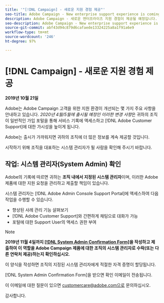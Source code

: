 ```yaml
---
title: '"[!DNL Campaign] - 새로운 지원 경험 제공"'
seo-title: Adobe Campaign - New enterprise support experience is coming
description: Adobe Campaign - 새로운 엔터프라이즈 지원 경험이 제공될 예정입니다.
seo-description: Adobe Campaign - New enterprise support experience is coming
source-git-commit: abf43d94c879d6cafaede13324225a8a1f91a6e9
workflow-type: tm+mt
source-wordcount: '246'
ht-degree: 97%

---
```



# [!DNL Campaign] - 새로운 지원 경험 제공

**2019년 10월 21일**

Adobe는 Adobe Campaign 고객을 위한 지원 환경이 개선되는 몇 가지 주요 사항을 안내하고 있습니다. *2020년 4월/5월에 출시될 예정인 이러한 변경 사항*&#x200B;은 귀하의 조직이 일반적인 가입 포털을 통해 서비스 기록에 액세스하고 [!DNL Adobe Customer Support]에 대한 가시성을 높이게 됩니다.

Adobe는 출시가 가까워지면 귀하의 조직에 더 많은 정보를 계속 제공할 것입니다.

시작하기 위해 조직을 대표하는 시스템 관리자가 될 사람을 확인해 주시기 바랍니다.

## 작업: 시스템 관리자(System Admin) 확인

Adobe의 기록에 따르면 귀하는 **조직 내에서 지정된 시스템 관리자**&#x200B;이며, 이러한 Adobe 제품에 대한 지원 요청을 관리하고 제출할 책임이 있습니다.

시스템 관리자는 [!DNL Adobe Admin Console Support Portal]에 액세스하여 다음 작업을 수행할 수 있습니다.

* 향상된 사례 관리 기능 살펴보기
* [!DNL Adobe Customer Support]와 간편하게 채팅으로 대화가 가능
* 포털에 대한 Support User의 액세스 권한 부여

>[!NOTE]
>
>**2019년 11월 4일까지 [[!DNL System Admin Confirmation Form]](https://adobe.allegiancetech.com/cgi-bin/qwebcorporate.dll?idx=SSSVH6)을 작성하고 제출하여 이 역할을 Adobe Campaign 제품에 대한 조직의 시스템 관리자로 수락(또는 다른 연락처 제공)하는지 확인하십시오**.
>
>이 양식을 작성하면 조직의 지정된 시스템 관리자에게 적절한 자격 증명이 할당됩니다.

[!DNL System Admin Confirmation Form]을 받으면 확인 이메일이 전송됩니다.

이 이메일에 대한 질문이 있으면 customercare@adobe.com으로 문의하십시오.

감사합니다.

